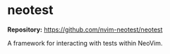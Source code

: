 # neotest

**Repository:** https://github.com/nvim-neotest/neotest

A framework for interacting with tests within NeoVim.
